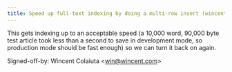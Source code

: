 ```yaml
---
title: Speed up full-text indexing by doing a multi-row insert (wincent.com, 0d3e312)
---
```


This gets indexing up to an acceptable speed (a 10,000 word, 90,000 byte test article took less than a second to save in development mode, so production mode should be fast enough) so we can turn it back on again.

Signed-off-by: Wincent Colaiuta &lt;win@wincent.com&gt;
